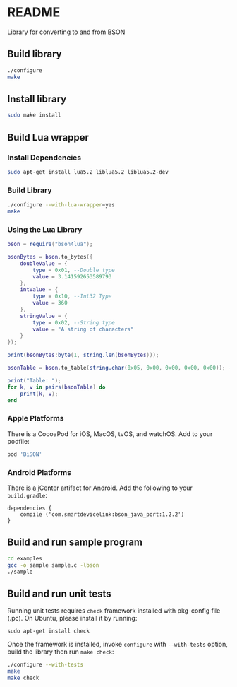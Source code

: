 # README #
Library for converting to and from BSON

## Build library ##
```bash
./configure
make
```

## Install library ##
```bash
sudo make install
```

## Build Lua wrapper ##

### Install Dependencies ###
```bash
sudo apt-get install lua5.2 liblua5.2 liblua5.2-dev
```

### Build Library ###
```bash
./configure --with-lua-wrapper=yes
make
```

### Using the Lua Library ###
```lua
bson = require("bson4lua");

bsonBytes = bson.to_bytes({
	doubleValue = {
		type = 0x01, --Double type
		value = 3.141592653589793
	},
	intValue = {
		type = 0x10, --Int32 Type
		value = 360
	},
	stringValue = {
		type = 0x02, --String type
		value = "A string of characters"
	}
});

print(bsonBytes:byte(1, string.len(bsonBytes)));

bsonTable = bson.to_table(string.char(0x05, 0x00, 0x00, 0x00, 0x00)); --Empty BSON document

print("Table: ");
for k, v in pairs(bsonTable) do
    print(k, v);
end
```

### Apple Platforms ###
There is a CocoaPod for iOS, MacOS, tvOS, and watchOS. Add to your podfile:

```ruby
pod 'BiSON'
```

### Android Platforms ###
There is a jCenter artifact for Android. Add the following to your `build.gradle`:

```
dependencies {
    compile ('com.smartdevicelink:bson_java_port:1.2.2')
}
```

## Build and run sample program ##
```bash
cd examples
gcc -o sample sample.c -lbson
./sample
```

## Build and run unit tests ##

Running unit tests requires `check` framework installed with pkg-config file (.pc). On Ubuntu, please install it by running:
```
sudo apt-get install check
```

Once the framework is installed, invoke `configure` with `--with-tests` option, build the library then run `make check`:

```bash
./configure --with-tests
make
make check
```
